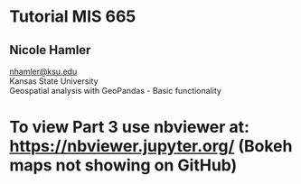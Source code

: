 # Tutorial MIS 665
## Nicole Hamler
nhamler@ksu.edu </br>
Kansas State University </br>
Geospatial analysis with GeoPandas - Basic functionality

# To view Part 3 use nbviewer at: https://nbviewer.jupyter.org/  (Bokeh maps not showing on GitHub) 
